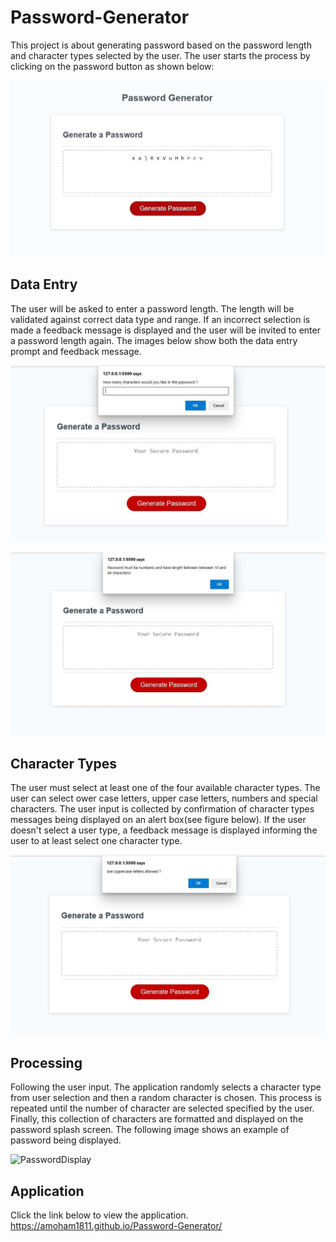 # Password-Generator
This project is about generating password based on the password length and character types selected by the user. The user starts the process by clicking on the password button as shown below:

![PasswordSplashScreen](./assets/images/passworddisplay.jpg)

## Data Entry
The user will be asked to enter a password length. The length will be validated against correct data type and range. If an incorrect selection is made a feedback message is displayed and the user will be invited to enter a password length again. The images below show both the data entry prompt and feedback message.

![PasswordLength](./assets/images/passwordlength.jpg)

![FeedbackMessage](./assets/images/FeedbackMessage.jpg)

## Character Types
The user must select at least one of the four available character types. The user can select ower case letters, upper case letters, numbers and special characters. The user input is collected by confirmation of character types messages being displayed on an alert box(see figure below). If the user doesn't select a user type, a feedback message is displayed informing the user to at least select one character type.

![PasswordCharacterTypes](./assets/images/passwordchartype.jpg)

## Processing
Following the user input. The application randomly selects a character type from user selection and then a random character is chosen. This process is repeated until the number of character are selected specified by the user. Finally, this collection of characters are formatted and displayed on the password splash screen. The following image shows an example of password being displayed.

![PasswordDisplay](.\assets\images\HtmlFinancialAnalysis.jpg)

## Application
Click the link below to view the application.
https://amoham1811.github.io/Password-Generator/
